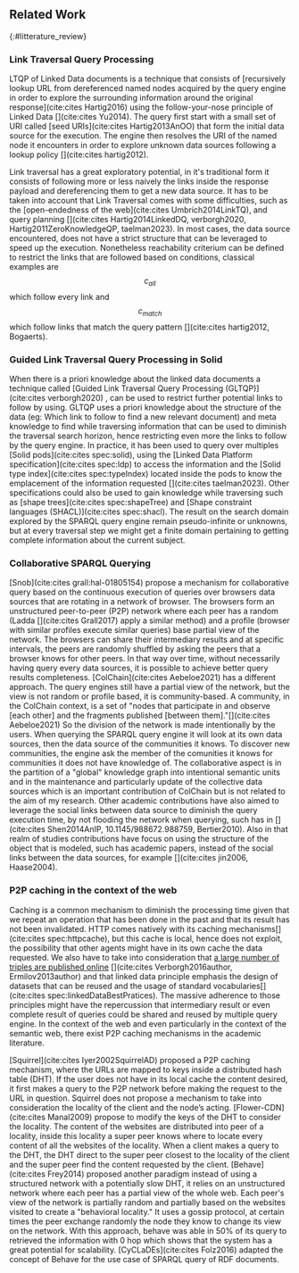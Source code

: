 ## Related Work
{:#litterature_review} 

### Link Traversal Query Processing

LTQP of Linked Data documents is a technique that consists of [recursively lookup URL from dereferenced named nodes acquired by the query engine in order to explore 
the surrounding information around the original response](cite:cites Hartig2016) using the follow-your-nose principle of Linked Data [](cite:cites Yu2014).
The query first start with a small set of URI called [seed URIs](cite:cites Hartig2013AnOO) that form the initial data source for the execution.
The engine then resolves the URI of the named node it encounters in order to explore unknown data sources following a lookup policy [](cite:cites hartig2012).

Link traversal has a great exploratory potential, in it's traditional form it consists of following more or less naively the links inside the response payload
and dereferencing them to get a new data source. 
It has to be taken into account that Link Traversal comes with some difficulties, such as the [open-endedness of the web](cite:cites Umbrich2014LinkTQ),
and query planning [](cite:cites Hartig2014LinkedDQ, verborgh2020, Hartig2011ZeroKnowledgeQP, taelman2023). 
In most cases, the data source encountered, does not have a strict structure that can be leveraged to speed up the execution.
Nonetheless reachability criterium can be defined to restrict the links that are followed based on conditions,
classical examples are $$c_{all}$$ which follow every link and $$c_{match}$$ which 
follow links that match the query pattern [](cite:cites hartig2012, Bogaerts).


### Guided Link Traversal Query Processing in Solid

When there is a priori knowledge about the linked data documents a technique called [Guided Link Traversal Query Processing (GLTQP)](cite:cites verborgh2020) ,
can be used to restrict further potential links to follow by using.
GLTQP uses a priori knowledge about the structure of the data 
(eg: Which link to follow to find a new relevant document) and meta knowledge 
to find while traversing information that can be used to diminish the traversal search horizon,
hence restricting even more the links to follow by the query engine.
In practice, it has been used to query over multiples [Solid pods](cite:cites spec:solid),
using the [Linked Data Platform specification](cite:cites spec:ldp) to access the information and the [Solid type index](cite:cites spec:typeIndex) located inside the pods to know 
the emplacement of the information requested [](cite:cites taelman2023).
Other specifications could also be used to gain knowledge while traversing such as 
[shape trees](cite:cites spec:shapeTree) and [Shape constraint languages (SHACL)](cite:cites spec:shacl).
The result on the search domain explored by the SPARQL query engine remain pseudo-infinite or unknowns,
but at every traversal step we might get a finite domain pertaining to getting complete information about the current subject.

### Collaborative SPARQL Querying
[Snob](cite:cites grall:hal-01805154) propose a mechanism for collaborative query based
on the continuous execution of queries over browsers data sources that are rotating in a network of browser. 
The browsers form an unstructured peer-to-peer (P2P) network where each peer has
a random (Ladda [](cite:cites Grall2017) apply a similar method) and a profile (browser with similar profiles execute similar queries) base partial view of the network.
The browsers can share their intermediary results and at specific intervals,
the peers are randomly shuffled by asking the peers that a browser knows for other peers.
In that way over time, without necessarily having query every data sources, it is possible to achieve better query results completeness.
[ColChain](cite:cites Aebeloe2021) has a different approach. 
The query engines still have a partial view of the network, but the view is not random or profile based,
it is community-based.
A community, in the ColChain context, is a set of
"nodes that participate in and observe [each other] and the fragments published [between them]."[](cite:cites Aebeloe2021)
So the division of the network is made intentionally by the users.
When querying the SPARQL query engine it will look at its own data sources, then the data source of the communities it knows.
To discover new communities, the engine ask the member of the comunities it knows for communities it does not have knowledge of.
The collaborative aspect is in the partition of a "global" knowledge graph into intentional semantic units and in the
maintenance and particularly update of the collective data sources which is an important contribution of ColChain but is not related to the aim of my research.
Other academic contributions have also aimed to leverage the social links between data source to diminish the query execution time, by not flooding the network when querying, such has in
[](cite:cites Shen2014AnIP, 10.1145/988672.988759, Bertier2010).
Also in that realm of studies contributions have focus on using the structure of the object that is modeled,
such has academic papers, instead of the social links between the data sources,
for example [](cite:cites jin2006, Haase2004).


### P2P caching in the context of the web

Caching is a common mechanism to diminish the processing time given 
that we repeat an operation that has been done in the past and that its result has not been invalidated. 
HTTP comes natively with its caching mechanisms[](cite:cites spec:httpcache), but this cache is local, hence does not exploit, the possibility that other agents might have in its own cache the data requested.
We also have to take into consideration that [a large number of triples are published online](https://lod-cloud.net/) [](cite:cites Verborgh2016author, Ermilov2013author) 
and that linked data principle emphasis the design of datasets that can be 
reused and the usage of standard vocabularies[](cite:cites spec:linkedDataBestPratices).
The massive adherence to those principles might have the repercussion that intermediary result 
or even complete result of queries could be shared and reused by multiple query engine.
In the context of the web and even particularly in the context of the semantic web,
there exist P2P caching mechanisms in the academic literature.

[Squirrel](cite:cites Iyer2002SquirrelAD) proposed a P2P caching mechanism, where the URLs are mapped to keys inside a distributed hash table (DHT).
If the user does not have in its local cache the content desired, it first makes a query to the P2P network before making the request to the
URL in question. 
Squirrel does not propose a mechanism to take into consideration the locality of the client and the node’s acting.
[Flower-CDN](cite:cites Manal2009) propose to modify the keys of the DHT to consider the locality.
The content of the websites are distributed into peer of a locality, inside this locality a super peer knows where to locate every content of all the websites of the locality. 
When a client makes a query to the DHT, the DHT direct to the super peer closest to the locality of the client
and the super peer find the content requested by the client.
[Behave](cite:cites Frey2014) proposed another paradigm instead of using a structured network with a potentially slow DHT, it relies on an unstructured
network where each peer has a partial view of the whole web. Each peer's view of the network is partially random and
partially based on the websites visited  to create a "behavioral locality." 
It uses a gossip protocol, at certain times the peer exchange randomly the node they know to change its view on the network.
With this approach, behave was able in 50% of its query to retrieved the information with 0 hop which shows that the system has a great potential for scalability.
[CyCLaDEs](cite:cites Folz2016) adapted the concept of Behave for the use case of SPARQL query of RDF documents.